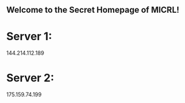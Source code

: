 ## Welcome to the Secret Homepage of MICRL!
# Server 1:
144.214.112.189
# Server 2:
175.159.74.199







